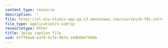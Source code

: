 ```yaml
---
content_type: resource
description: ''
file: https://ol-ocw-studio-app-qa.s3.amazonaws.com/courses/8-701-introduction-to-nuclear-and-particle-physics-fall-2020/bfff64a0e3785c7e9b7a14db6b6799bb_bwhcUuZqqK4.vtt
file_type: application/x-subrip
resourcetype: Other
title: 3play caption file
uid: bfff64a0-e378-5c7e-9b7a-14db6b6799bb
---
```

